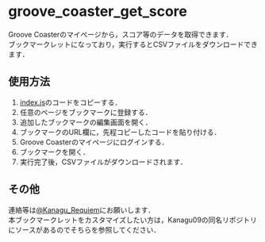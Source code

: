 # groove_coaster_get_score

Groove Coasterのマイページから，スコア等のデータを取得できます．  
ブックマークレットになっており，実行するとCSVファイルをダウンロードできます．  

## 使用方法

1. [index.js](https://github.com/Kanagu-Requiem/groove_coaster_get_score/blob/main/index.js)のコードをコピーする．
2. 任意のページをブックマークに登録する．
3. 追加したブックマークの編集画面を開く．
4. ブックマークのURL欄に，先程コピーしたコードを貼り付ける．
5. Groove Coasterのマイページにログインする．
6. ブックマークを開く．
7. 実行完了後，CSVファイルがダウンロードされます．

## その他

連絡等は[@Kanagu_Requiem](https://twitter.com/Kanagu_Requiem)にお願いします．  
本ブックマークレットをカスタマイズしたい方は，Kanagu09の同名リポジトリにソースがあるのでそちらを参照してください．

